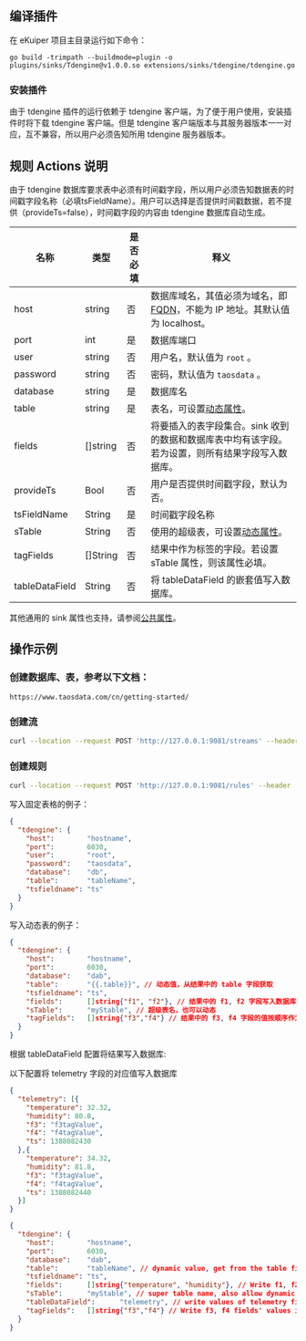 ## 编译插件

在 eKuiper 项目主目录运行如下命令：

```shell
go build -trimpath --buildmode=plugin -o plugins/sinks/Tdengine@v1.0.0.so extensions/sinks/tdengine/tdengine.go
```
### 安装插件

由于 tdengine 插件的运行依赖于 tdengine 客户端，为了便于用户使用，安装插件时将下载 tdengine 客户端。但是 tdengine 客户端版本与其服务器版本一一对应，互不兼容，所以用户必须告知所用 tdengine 服务器版本。

## 规则 Actions 说明

由于 tdengine 数据库要求表中必须有时间戳字段，所以用户必须告知数据表的时间戳字段名称（必填tsFieldName）。用户可以选择是否提供时间戳数据，若不提供（provideTs=false），时间戳字段的内容由 tdengine 数据库自动生成。

| 名称             | 类型       | 是否必填 | 释义                                                                                                    |
|----------------|----------|------|-------------------------------------------------------------------------------------------------------|
| host           | string   | 否    | 数据库域名，其值必须为域名，即 [FQDN](https://www.taosdata.com/blog/2020/09/11/1824.html)，不能为 IP 地址。其默认值为 localhost。 |
| port           | int      | 是    | 数据库端口                                                                                                 |
| user           | string   | 否    | 用户名，默认值为 `root` 。                                                                                     |
| password       | string   | 否    | 密码，默认值为 `taosdata` 。                                                                                  |
| database       | string   | 是    | 数据库名                                                                                                  |
| table          | string   | 是    | 表名，可设置[动态属性](../overview.md#动态属性)。                                                                    |
| fields         | []string | 否    | 将要插入的表字段集合。sink 收到的数据和数据库表中均有该字段。若为设置，则所有结果字段写入数据库。                                                   |
| provideTs      | Bool     | 否    | 用户是否提供时间戳字段，默认为否。                                                                                     |
| tsFieldName    | String   | 是    | 时间戳字段名称                                                                                               |
| sTable         | String   | 否    | 使用的超级表，可设置[动态属性](../overview.md#动态属性)。                                                                |
| tagFields      | []String | 否    | 结果中作为标签的字段。若设置 sTable 属性，则该属性必填。                                                                      |
| tableDataField | String   | 否    | 将 tableDataField 的嵌套值写入数据库。                                                                           |

其他通用的 sink 属性也支持，请参阅[公共属性](../overview.md#公共属性)。

## 操作示例

### 创建数据库、表，参考以下文档：

```http
https://www.taosdata.com/cn/getting-started/
```

### 创建流

```bash
curl --location --request POST 'http://127.0.0.1:9081/streams' --header 'Content-Type:application/json' --data '{"sql":"create stream demoStream(time string, age BIGINT) WITH ( DATASOURCE = \"device/+/message\", FORMAT = \"json\");"}'
```

### 创建规则

```bash
curl --location --request POST 'http://127.0.0.1:9081/rules' --header 'Content-Type:application/json' --data '{"id":"demoRule","sql":"SELECT * FROM demoStream;","actions":[{"tdengine":{"provideTs":true,"tsFieldName":"time","port":0,"ip":"127.0.0.1","user":"root","password":"taosdata","database":"dbName","table":"tableName","fields":["time","age"]}}]}'
```

写入固定表格的例子：

```json
{
  "tdengine": {
    "host":        "hostname",
    "port":        6030,
    "user":        "root",
    "password":    "taosdata",
    "database":    "db",
    "table":       "tableName",
    "tsfieldname": "ts"
  }
}
```

写入动态表的例子：

```json lines
{
  "tdengine": {
    "host":        "hostname",
    "port":        6030,
    "database":    "dab",
    "table":       "{{.table}}", // 动态值，从结果中的 table 字段获取
    "tsfieldname": "ts",
    "fields":      []string{"f1", "f2"}, // 结果中的 f1, f2 字段写入数据库中的 f1, f2 列
    "sTable":      "myStable", // 超级表名，也可以动态
    "tagFields":   []string{"f3","f4"} // 结果中的 f3, f4 字段的值按顺序作为标签值写入
  }
}
```



根据 tableDataField 配置将结果写入数据库:

以下配置将 telemetry 字段的对应值写入数据库

```json
{
  "telemetry": [{
    "temperature": 32.32,
    "humidity": 80.8,
    "f3": "f3tagValue",
    "f4": "f4tagValue",
    "ts": 1388082430
  },{
    "temperature": 34.32,
    "humidity": 81.8,
    "f3": "f3tagValue",
    "f4": "f4tagValue",
    "ts": 1388082440
  }]
}
```

```json lines
{
  "tdengine": {
    "host":        "hostname",
    "port":        6030,
    "database":    "dab",
    "table":       "tableName", // dynamic value, get from the table field of the result
    "tsfieldname": "ts",
    "fields":      []string{"temperature", "humidity"}, // Write f1, f2 fields in result into f1, f2 columns in the db
    "sTable":      "myStable", // super table name, also allow dynamic
    "tableDataField":      "telemetry", // write values of telemetry field into database
    "tagFields":   []string{"f3","f4"} // Write f3, f4 fields' values in the result as tags in order
  }
}
```


